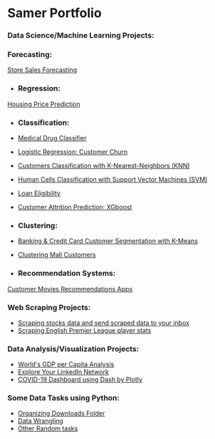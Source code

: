 # Samer Portfolio

### Data Science/Machine Learning Projects:

### Forecasting:
[Store Sales Forecasting](https://github.com/samer-alhalabi/Store-Sales-Forecasting)

- ### Regression: 
[Housing Price Prediction](https://github.com/samer-alhalabi/Housing-Price-Prediction)

- ### Classification:
- [Medical Drug Classifier](https://github.com/samer-alhalabi/Medical-Drug-Classifier)
- [Logistic Regression: Customer Churn](https://github.com/samer-alhalabi/Customer-Churn-Logistic-Regression)
- [Customers Classification with K-Nearest-Neighbors (KNN)](https://github.com/samer-alhalabi/Customer-Classification-with-K-Nearest-Neighbors)
- [Human Cells Classification with Support Vector Machines (SVM)](https://github.com/samer-alhalabi/Human-Cells-Classification-Support-Vector-Machines-SVM)
- [Loan Eligibility](https://github.com/samer-alhalabi/Loan-Eligibility-using-Machine-Learning-Models)
- [Customer Attrition Prediction: XGboost](https://github.com/samer-alhalabi/Customer-Attrition-Prediction-XGboost)
 
- ### Clustering:
- [Banking & Credit Card Customer Segmentation with K-Means](https://github.com/samer-alhalabi/Customer-Segmentation-with-K-Means)
- [Clustering Mall Customers](https://github.com/samer-alhalabi/Clustering-Mall-Customers)

- ### Recommendation Systems:
[Customer Movies Recommendations Apps](https://github.com/samer-alhalabi/Recommendation-Systems-Apps)

### Web Scraping Projects:
- [Scraping stocks data and send scraped data to your inbox](https://github.com/samer-alhalabi/Web-Scraping)
- [Scraping English Premier League player stats](https://github.com/samer-alhalabi/Web-Scraping)

### Data Analysis/Visualization Projects:
- [World's GDP per Capita Analysis](https://github.com/samer-alhalabi/Data-Exploration-Visualization)
- [Explore Your LinkedIn Network](https://github.com/samer-alhalabi/Explore-your-LinkedIn-Network)
- [COVID-19 Dashboard using Dash by Plotly](https://github.com/samer-alhalabi/COVID-19-Dashboard-using-Dash-by-Plotly)

### Some Data Tasks using Python:
- [Organizing Downloads Folder](https://github.com/samer-alhalabi/Organizing-Downloads-Folder)
- [Data Wrangling](https://github.com/samer-alhalabi/Data-Wrangling)
- [Other Random tasks](https://github.com/samer-alhalabi/random-data-tasks-using-python)


